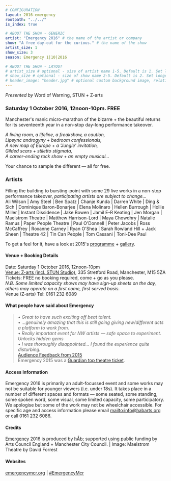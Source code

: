 ```yaml
---
# CONFIGURATION
layout: 2016-emergency
rootpath: "../../"
is_index: true

# ABOUT THE SHOW - GENERIC
artist: "Emergency 2016" # the name of the artist or company
show: "A free day-out for the curious." # the name of the show
artist_size: 1
show_size: 3
season: Emergency 1|10|2016

# ABOUT THE SHOW - LAYOUT
# artist_size # optional - size of artist name 1-5. Default is 1. Set longer names to lower values
# show_size # optional - size of show name 2-5. Default is 2. Set longer names to lower values
# header_image: "header.jpg" # optional custom background image, relative to current page
---
```

*Presented by* Word of Warning, STUN *+* Z-arts           
         
### Saturday 1 October 2016, 12noon-10pm. FREE             
Manchester's manic micro-marathon of the bizarre + the beautiful returns for its seventeenth year in a non-stop day-long performance takeover.         
         
*A living room, a lifeline, a freakshow, a caution,<br>Lipsync androgyny + bedroom confessionals,<br>A new map of Europe + a 'Jungle' invitation,<br>Gilded scars + stiletto stigmata,<br>A career-ending rock show + an empty musical…*          
         
Your chance to sample the different — all for free.         
         
### Artists            
Filling the building to bursting-point with some 29 live works in a non-stop performance takeover, *participating artists are subject to change…*        
Ali Wilson | Amy Steel | Ben Spatz | Chanje Kunda | Darren White | Ding & Sich | Dominique Baron-Bonarjee | Elena Molinaro | Hellen Burrough | Hollie Miller | Instant Dissidence | Jake Bowen | Jamil E-R Keating | Jen Morgan | Maelstrom Theatre | Matthew Harrison-Lord | Maya Chowdhry | Natalie Ramus | Paper People Theatre | Paul O'Donnell | Peter Jacobs | Ross McCaffrey | Roxanne Carney | Ryan O'Shea | Sarah Rowland Hill + Jack Sheen | Theatre 42 | Tin Can People | Tom Cassani | Toni-Dee Paul         
         
To get a feel for it, have a look at 2015's [programme](/archive/2015-emergency) + [gallery](/galleries/2015-emergency).        
         
#### Venue + Booking Details         
Date: Saturday 1 October 2016, 12noon-10pm        
[Venue: Z-arts (incl. STUN Studio)](http://www.z-arts.org/about-us/getting-here), 335 Stretford Road, Manchester, M15 5ZA        
Tickets: FREE no booking required, come + go as you please.        
*N.B. Some limited capacity shows may have sign-up sheets on the day, others may operate on a first come, first served basis.*        
Venue (Z-arts) Tel: 0161 232 6089         
         
#### What people have said about Emergency        
>• *Great to have such exciting off beat talent.*<br>• *…genuinely amazing that this is still going giving new/different acts a platform to work from.*<br>• *Really important event for NW artists — safe space to experiment. Unlocks hidden gems*<br>• *I was thoroughly disappointed… I found the experience quite disturbing.*<br>[Audience Feedback from 2015](/archive/2015-emergency)        
Emergency 2015 was a [Guardian top theatre ticket](http://www.theguardian.com/stage/theatreblog/2015/sep/28/romola-garai-fun-palaces-pomona-theatre-top-tickets).                 
          
#### Access Information       
Emergency 2016 is primarily an adult-focussed event and some works may not be suitable for younger viewers (i.e. under 18s). It takes place in a number of different spaces and formats — some seated, some standing, some spoken word, some visual, some limited capacity, some participatory. We apologise but some of the work may not be wheelchair accessible. For specific age and access information please email <mailto:info@habarts.org> or call 0161 232 6086.     
            
#### Credits         
[Emergency](/hab/emergency) 2016 is produced by [hÅb](/hab); supported using public funding by Arts Council England + Manchester City Council. | Image: Maelstrom Theatre by David Forrest       
         
#### Websites
<a href="http://emergencymcr.org" target="_blank">emergencymcr.org</a> | <a href="http://twitter.com/hashtag/EmergencyMcr" target="_blank">#EmergencyMcr<a>
